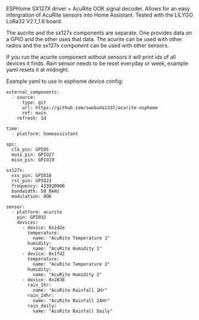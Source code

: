 ESPHome SX127X driver + AcuRite OOK signal decoder. Allows for an easy intergration of AcuRite sensors into Home Assistant. Tested with the LILYGO LoRa32 V2.1_1.6 board.

The aucrite and the sx127x components are separate. One provides data on a GPIO and the other uses that data. The acurite can be used with other radios and the sx127x component can be used with other sensors. 

If you run the acurite component without sensors it will print ids of all devices it finds. Rain sensor needs to be reset everyday or week, example yaml resets it at midnight.

Example yaml to use in esphome device config:
    
    external_components:
      - source:
          type: git
          url: https://github.com/swoboda1337/acurite-esphome
          ref: main
        refresh: 1d
    
    time:
      - platform: homeassistant
    
    spi:
      clk_pin: GPIO5
      mosi_pin: GPIO27
      miso_pin: GPIO19
    
    sx127x:
      nss_pin: GPIO18
      rst_pin: GPIO23
      frequency: 433920000
      bandwidth: 50_0kHz
      modulation: OOK
    
    sensor:
      - platform: acurite
        pin: GPIO32
        devices:
          - device: 0x1d2e
            temperature:
              name: "AcuRite Temperature 1"
            humidity:
              name: "AcuRite Humidity 1"
          - device: 0x1fd2
            temperature:
              name: "AcuRite Temperature 2"
            humidity:
              name: "AcuRite Humidity 2"
          - device: 0x2838
            rain_1hr:
              name: "AcuRite Rainfall 1Hr"
            rain_24hr:
              name: "AcuRite Rainfall 24Hr"
            rain_daily:
              name: "AcuRite Rainfall Daily"

